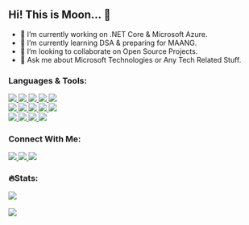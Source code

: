 ## Hi! This is Moon... 👋

- 🔭 I’m currently working on .NET Core & Microsoft Azure.
- 🌱 I’m currently learning DSA & preparing for MAANG.
- 👯 I’m looking to collaborate on Open Source Projects.
- 💬 Ask me about Microsoft Technologies or Any Tech Related Stuff.

### Languages & Tools: 
<a href="#">
  <img src="https://img.shields.io/badge/.NET-5C2D91?style=for-the-badge&logo=.net&logoColor=white">
</a>
<a href="#">
  <img src="https://img.shields.io/badge/Microsoft_Azure-0089D6?style=for-the-badge&logo=microsoft-azure&logoColor=white">
</a>
<a href="#">
  <img src="https://img.shields.io/badge/Microsoft_SQL_Server-CC2927?style=for-the-badge&logo=microsoft-sql-server&logoColor=white">
</a>
<a href="#">
  <img src="https://img.shields.io/badge/GIT-E44C30?style=for-the-badge&logo=git&logoColor=white">
</a>
<a href="#">
  <img src="https://img.shields.io/badge/GitHub-100000?style=for-the-badge&logo=github&logoColor=white">
</a>

<br />
<a href="#">
  <img src="https://img.shields.io/badge/C-00599C?style=for-the-badge&logo=c&logoColor=white">
</a>
<a href="#">
  <img src="https://img.shields.io/badge/C%2B%2B-00599C?style=for-the-badge&logo=c%2B%2B&logoColor=white">
</a>
<a href="#">
  <img src="https://img.shields.io/badge/C%23-239120?style=for-the-badge&logo=c-sharp&logoColor=white">
</a>
<a href="#">
  <img src="https://img.shields.io/badge/JavaScript-F7DF1E?style=for-the-badge&logo=JavaScript&logoColor=white">
</a>
<a href="#">
  <img src="https://img.shields.io/badge/Python-14354C?style=for-the-badge&logo=python&logoColor=white">
</a>

<br />
<a href="#">
  <img src="https://img.shields.io/badge/HTML5-E34F26?style=for-the-badge&logo=html5&logoColor=white">
</a>
<a href="#">
  <img src="https://img.shields.io/badge/CSS3-1572B6?style=for-the-badge&logo=css3&logoColor=white">
</a>
<a href="#">
  <img src="https://img.shields.io/badge/Bootstrap-563D7C?style=for-the-badge&logo=bootstrap&logoColor=white">
</a>
<a href="#">
  <img src="https://img.shields.io/badge/jQuery-0769AD?style=for-the-badge&logo=jquery&logoColor=white">
</a>

### Connect With Me: 
<a href="http://www.linkedin.com/in/mustakimalammoon">
  <img src="https://img.shields.io/badge/LinkedIn-0077B5?style=for-the-badge&logo=linkedin&logoColor=white">
</a>
<a href="https://twitter.com/MustakimMoon">
  <img src="https://img.shields.io/badge/Twitter-1DA1F2?style=for-the-badge&logo=twitter&logoColor=white">
</a>
<a href="https://www.facebook.com/MustakimAlamMoon">
  <img src="https://img.shields.io/badge/Facebook-1877F2?style=for-the-badge&logo=facebook&logoColor=white">
</a>

### 🔥Stats:
<a href="#">
  <img src="https://github-readme-stats.vercel.app/api?username=Mustakim-Alam-Moon&theme=algolia&show_icons=true">
</a>

<br />
<br />
<a href="#">
  <img src="https://github-readme-stats.vercel.app/api/top-langs/?username=Mustakim-Alam-Moon&theme=algolia&layout=compact&show_icons=true">
</a>
<br />
